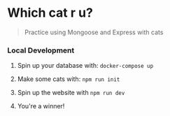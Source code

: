 # Which cat r u?
> Practice using Mongoose and Express with cats

### Local Development

1. Spin up your database with: `docker-compose up`

1. Make some cats with: `npm run init`

1. Spin up the website with `npm run dev`

1. You're a winner!
